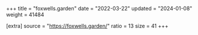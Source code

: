 +++
title = "foxwells.garden"
date = "2022-03-22"
updated = "2024-01-08"
weight = 41484

[extra]
source = "https://foxwells.garden/"
ratio = 13
size = 41
+++
